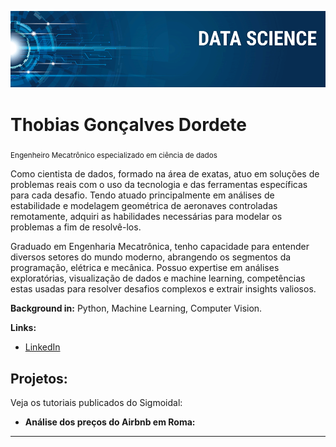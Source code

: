 <p align="center">
  <img src="banner.png" >
</p>

# Thobias Gonçalves Dordete
<sub>Engenheiro Mecatrônico especializado em ciência de dados</sub>

Como cientista de dados, formado na área de exatas, atuo em soluções de problemas reais com o uso da tecnologia e das ferramentas específicas para cada desafio. Tendo atuado principalmente em análises de estabilidade e modelagem geométrica de aeronaves controladas remotamente, adquiri as habilidades necessárias para modelar os problemas a fim de resolvê-los.

Graduado em Engenharia Mecatrônica, tenho capacidade para entender diversos setores do mundo moderno, abrangendo os segmentos da programação, elétrica e mecânica. Possuo expertise em análises exploratórias, visualização de dados e machine learning, competências estas usadas para resolver desafios complexos e extrair insights valiosos.

**Background in:** Python, Machine Learning, Computer Vision.

**Links:**
* [LinkedIn](https://www.linkedin.com/in/thobias-gon%25C3%25A7alves-dordete-33b19720a)

## Projetos:
Veja os tutoriais publicados do Sigmoidal:

* **Análise dos preços do Airbnb em Roma:** 

---




